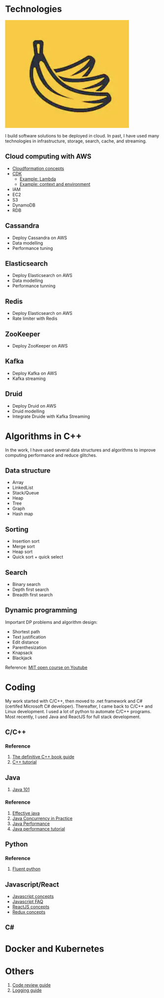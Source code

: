 # Technologies
![bragging](/resources/img/logo.png)

I build software solutions to be deployed in cloud. In past, I have used many technologies in infrastructure, storage, search, cache, and streaming.

## Cloud computing with AWS
- [Cloudformation concepts](infrastructure/AWS/conceptnotes.md)
- [CDK](infrastructure/AWS/CDK.md)
  * [Example: Lambda](infrastructure/AWS/CDK_lambda.md)
  * [Example: context and environment](infrastructure/AWS/CDK_context.md)
- IAM
- EC2
- S3
- DynamoDB
- RDB

## Cassandra
- Deploy Cassandra on AWS
- Data modelling
- Performance tuning

## Elasticsearch
- Deploy Elasticsearch on AWS
- Data modelling
- Performance tunning

## Redis
- Deploy Elasticsearch on AWS
- Rate limiter with Redis

## ZooKeeper
- Deploy ZooKeeper on AWS

## Kafka
- Deploy Kafka on AWS
- Kafka streaming

## Druid
- Deploy Druid on AWS
- Druid modelling
- Integrate Druide with Kafka Streaming

# Algorithms in C++
In the work, I have used several data structures and algorithms to improve computing performance and reduce glitches.

## Data structure
- Array
- LinkedList
- Stack/Queue
- Heap
- Tree
- Graph
- Hash map

## Sorting
- Insertion sort
- Merge sort
- Heap sort
- Quick sort + quick select

## Search
- Binary search
- Depth first search
- Breadth first search

## Dynamic programming

Important DP problems and algorithm design:
- Shortest path
- Text justification
- Edit distance
- Parenthesization
- Knapsack
- Blackjack
 
Reference: [MIT open course on Youtube ](https://www.youtube.com/playlist?list=PLcDimPvbmfT8qAxD6JH_kmXiQwTNcoK78) 

# Coding
My work started with C/C++, then moved to .net framework and C# (certifed Microsoft C# developer). Thereafter, I came back to C/C++ and Linux development. I used a lot of python to automate C/C++ programs. Most recently, I used Java and ReactJS for full stack development.

## C/C++

### Reference
1. [The definitive C++ book guide](https://stackoverflow.com/questions/388242/the-definitive-c-book-guide-and-list)
2. [C++ tutorial](https://github.com/changkun/modern-cpp-tutorial) 

## Java
1. [Java 101](coding/java/java101.md)

### Reference
1. [Effective java]()
2. [Java Concurrency in Practice](http://www.amazon.com/dp/0321349601/?tag=javamysqlanta-20)
3. [Java Performance](https://www.amazon.com/Java-Performance-Charlie-Hunt/dp/0137142528)
4. [Java performance tutorial](http://tutorials.jenkov.com/java-performance/index.html)

## Python

### Reference
1. [Fluent python](https://www.amazon.com/Fluent-Python-Concise-Effective-Programming/dp/1492056359)

## Javascript/React
- [Javascript concepts](coding/javascript/javascript.md)
- [Javascript FAQ](coding/javascript/jsfaq.md)
- [ReactJS concepts](coding/javascript/devnotes.md)
- [Redux concepts](coding/javascript/reduxnotes.md)

## C#

# Docker and Kubernetes

# Others

1. [Code review guide](others/codereview.md)
2. [Logging guide](others/logging.md)
